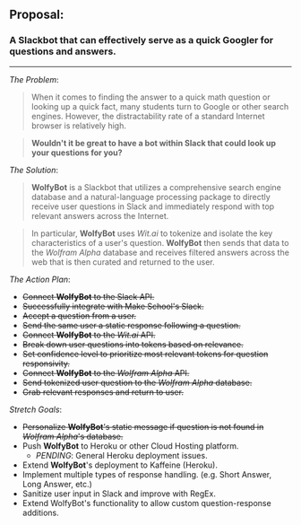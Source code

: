 ## Proposal:
### A Slackbot that can effectively serve as a quick Googler for questions and answers.

***

_The Problem_:

> When it comes to finding the answer to a quick math question or looking up a quick fact, many students turn to Google or other search engines. However, the distractability rate of a standard Internet browser is relatively high. 

> **Wouldn't it be great to have a bot within Slack that could look up your questions for you?**

_The Solution_:

> **WolfyBot** is a Slackbot that utilizes a comprehensive search engine database and a natural-language processing package to directly receive user questions in Slack and immediately respond with top relevant answers across the Internet. 

> In particular, **WolfyBot** uses _Wit.ai_ to tokenize and isolate the key characteristics of a user's question. **WolfyBot** then sends that data to the _Wolfram Alpha_ database and receives filtered answers across the web that is then curated and returned to the user.

_The Action Plan_:

* ~~Connect **WolfyBot** to the Slack API.~~
* ~~Successfully integrate with Make School's Slack.~~
* ~~Accept a question from a user.~~
* ~~Send the same user a static response following a question.~~
* ~~Connect **WolfyBot** to the _Wit.ai_ API.~~
* ~~Break down user questions into tokens based on relevance.~~
* ~~Set confidence level to prioritize most relevant tokens for question responsivity.~~
* ~~Connect **WolfyBot** to the _Wolfram Alpha_ API.~~
* ~~Send tokenized user question to the _Wolfram Alpha_ database.~~
* ~~Grab relevant responses and return to user.~~

_Stretch Goals_:

* ~~Personalize **WolfyBot**'s static message if question is not found in _Wolfram Alpha_'s database.~~
* Push **WolfyBot** to Heroku or other Cloud Hosting platform.
    - _PENDING_: General Heroku deployment issues.
* Extend **WolfyBot**'s deployment to Kaffeine (Heroku).
* Implement multiple types of response handling. (e.g. Short Answer, Long Answer, etc.)
* Sanitize user input in Slack and improve with RegEx.
* Extend WolfyBot's functionality to allow custom question-response additions.
